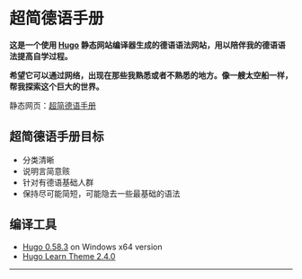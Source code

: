 # 超简德语手册

**这是一个使用 [Hugo](https://gohugo.io/) 静态网站编译器生成的德语语法网站，用以陪伴我的德语语法提高自学过程。**

**希望它可以通过网络，出现在那些我熟悉或者不熟悉的地方。像一艘太空船一样，帮我探索这个巨大的世界。**

静态网页：[超简德语手册](https://deutsch.yangliu.cloud/)

## 超简德语手册目标

- 分类清晰
- 说明言简意赅
- 针对有德语基础人群
- 保持尽可能简短，可能隐去一些最基础的语法

## 编译工具

- [Hugo 0.58.3](https://gohugo.io/) on Windows x64 version
- [Hugo Learn Theme 2.4.0](https://learn.netlify.com/en/)

---
